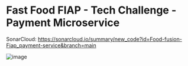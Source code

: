 # Fast Food FIAP - Tech Challenge - Payment Microservice

SonarCloud: https://sonarcloud.io/summary/new_code?id=Food-fusion-Fiap_payment-service&branch=main

![image](https://github.com/user-attachments/assets/e830b5dd-3e12-4156-842e-39a8d2e43163)

